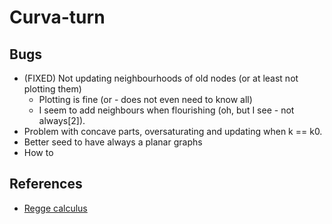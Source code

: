 # Curva-turn

## Bugs

* (FIXED) Not updating neighbourhoods of old nodes (or at least not plotting them)
    * Plotting is fine (or - does not even need to know all)
    * I seem to add neighbours when flourishing (oh, but I see - not always[2]).
* Problem with concave parts, oversaturating and updating when k == k0.
* Better seed to have always a planar graphs
* How to  

## References

* [Regge calculus](http://en.wikipedia.org/wiki/Regge_calculus)